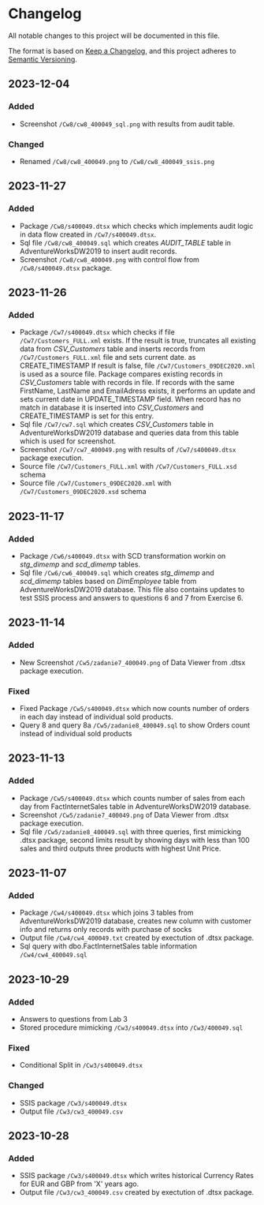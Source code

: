# Changelog

All notable changes to this project will be documented in this file.

The format is based on [Keep a Changelog](https://keepachangelog.com/en/1.0.0/),
and this project adheres to [Semantic Versioning](https://semver.org/spec/v2.0.0.html).



## 2023-12-04

### Added

- Screenshot `/Cw8/cw8_400049_sql.png` with results from audit table.

### Changed

- Renamed `/Cw8/cw8_400049.png` to `/Cw8/cw8_400049_ssis.png`

## 2023-11-27

### Added

- Package `/Cw8/s400049.dtsx` which checks which implements audit logic in data flow created in `/Cw7/s400049.dtsx`.
- Sql file `/Cw8/cw8_400049.sql` which creates *AUDIT_TABLE* table in AdventureWorksDW2019 to insert audit records.
- Screenshot `/Cw8/cw8_400049.png` with control flow from `/Cw8/s400049.dtsx` package.


## 2023-11-26

### Added

- Package `/Cw7/s400049.dtsx` which checks if file `/Cw7/Customers_FULL.xml` exists. If the result is true, truncates all existing data from *CSV_Customers* table and inserts records from `/Cw7/Customers_FULL.xml` file and sets current date.
  as CREATE_TIMESTAMP
  If result is false, file `/Cw7/Customers_09DEC2020.xml` is used as a source file. Package compares existing records in *CSV_Customers* table with records in file. If records with the same FirstName, LastName and EmailAdress exists, it performs 
  an update and sets current date in UPDATE_TIMESTAMP field. When record has no match in database it is inserted into *CSV_Customers* and CREATE_TIMESTAMP is set for this entry.
- Sql file `/Cw7/cw7.sql` which creates *CSV_Customers* table in AdventureWorksDW2019 database and queries data from this table which is used for screenshot.
- Screenshot `/Cw7/cw7_400049.png` with results of `/Cw7/s400049.dtsx` package execution.
- Source file `/Cw7/Customers_FULL.xml` with `/Cw7/Customers_FULL.xsd` schema
- Source file `/Cw7/Customers_09DEC2020.xml` with `/Cw7/Customers_09DEC2020.xsd` schema


## 2023-11-17

### Added

- Package `/Cw6/s400049.dtsx` with SCD transformation workin on *stg_dimemp* and *scd_dimemp* tables.
- Sql file `/Cw6/cw6_400049.sql` which creates *stg_dimemp* and *scd_dimemp* tables based on *DimEmployee* table from AdventureWorksDW2019 database.
  This file also contains updates to test SSIS process and answers to questions 6 and 7 from Exercise 6.

## 2023-11-14

### Added

- New Screenshot `/Cw5/zadanie7_400049.png` of Data Viewer from .dtsx package execution.

### Fixed

- Fixed Package `/Cw5/s400049.dtsx` which now counts number of orders in each day instead of individual sold products.
- Query 8 and query 8a `/Cw5/zadanie8_400049.sql` to show Orders count instead of individual sold products

## 2023-11-13

### Added

- Package `/Cw5/s400049.dtsx` which counts number of sales from each day from FactInternetSales table in AdventureWorksDW2019 database.
- Screenshot `/Cw5/zadanie7_400049.png` of Data Viewer from .dtsx package execution.
- Sql file `/Cw5/zadanie8_400049.sql` with three queries,
  first mimicking .dtsx package, second limits result by showing days with less than 100 sales
  and third outputs three products with highest Unit Price.


## 2023-11-07

### Added

- Package `/Cw4/s400049.dtsx` which joins 3 tables from AdventureWorksDW2019 database, 
  creates new column with customer info and returns only records with purchase of socks
- Output file `/Cw4/cw4_400049.txt` created by exectution of .dtsx package.
- Sql query with dbo.FactInternetSales table information `/Cw4/cw4_400049.sql`


## 2023-10-29

### Added

- Answers to questions from Lab 3
- Stored procedure mimicking `/Cw3/s400049.dtsx` into `/Cw3/400049.sql` 

### Fixed

 - Conditional Split in `/Cw3/s400049.dtsx`

### Changed

- SSIS package `/Cw3/s400049.dtsx`
- Output file `/Cw3/cw3_400049.csv`

## 2023-10-28

### Added

- SSIS package `/Cw3/s400049.dtsx` which writes historical Currency Rates for EUR and GBP from 'X' years ago. 
- Output file `/Cw3/cw3_400049.csv` created by exectution of .dtsx package.

